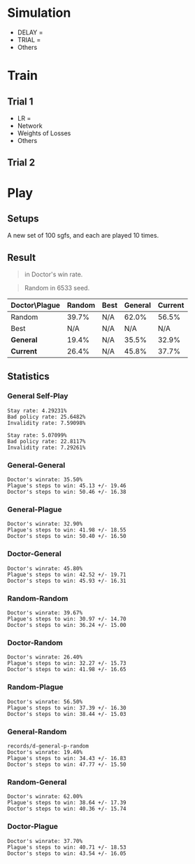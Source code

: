 
# Simulation

* DELAY =
* TRIAL =
* Others

# Train

## Trial 1
* LR =
* Network
* Weights of Losses
* Others

## Trial 2

# Play

## Setups

A new set of 100 sgfs, and each are played 10 times.

## Result

> in Doctor's win rate.

> Random in 6533 seed.

| Doctor\Plague |   Random    | Best | **General** | **Current** |
| ------------- | ----------- | ---- | ----------- | ----------- |
| Random        | 39.7%       | N/A  | 62.0%       | 56.5%       |
| Best          | N/A         | N/A  | N/A         | N/A         |
| **General**   | 19.4%       | N/A  | 35.5%       | 32.9%       |
| **Current**   | 26.4%       | N/A  | 45.8%       | 37.7%       |

## Statistics

### General Self-Play
```
Stay rate: 4.29231%
Bad policy rate: 25.6482%
Invalidity rate: 7.59098%

Stay rate: 5.07099%
Bad policy rate: 22.8117%
Invalidity rate: 7.29261%
```

### General-General
```
Doctor's winrate: 35.50%
Plague's steps to win: 45.13 +/- 19.46
Doctor's steps to win: 50.46 +/- 16.38
```

### General-Plague
```
Doctor's winrate: 32.90%
Plague's steps to win: 41.98 +/- 18.55
Doctor's steps to win: 50.40 +/- 16.50
```

### Doctor-General
```
Doctor's winrate: 45.80%
Plague's steps to win: 42.52 +/- 19.71
Doctor's steps to win: 45.93 +/- 16.31
```

### Random-Random
```
Doctor's winrate: 39.67%
Plague's steps to win: 30.97 +/- 14.70
Doctor's steps to win: 36.24 +/- 15.00
```

### Doctor-Random
```
Doctor's winrate: 26.40%
Plague's steps to win: 32.27 +/- 15.73
Doctor's steps to win: 41.98 +/- 16.65
```

### Random-Plague
```
Doctor's winrate: 56.50%
Plague's steps to win: 37.39 +/- 16.30
Doctor's steps to win: 38.44 +/- 15.03
```

### General-Random
```
records/d-general-p-random
Doctor's winrate: 19.40%
Plague's steps to win: 34.43 +/- 16.83
Doctor's steps to win: 47.77 +/- 15.50
```

### Random-General
```
Doctor's winrate: 62.00%
Plague's steps to win: 38.64 +/- 17.39
Doctor's steps to win: 40.36 +/- 15.74
```

### Doctor-Plague
```
Doctor's winrate: 37.70%
Plague's steps to win: 40.71 +/- 18.53
Doctor's steps to win: 43.54 +/- 16.05
```
